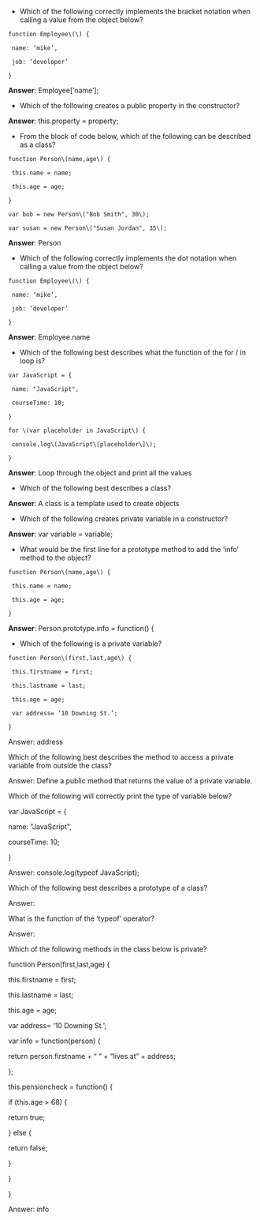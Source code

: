 - Which of the following correctly implements the bracket notation when calling a value from the object below?

```
function Employee\(\) {

 name: ‘mike’,

 job: ‘developer’

}
```
**Answer**: Employee\[‘name’\];

- Which of the following creates a public property in the constructor?

**Answer**: this.property = property;

- From the block of code below, which of the following can be described as a class?

```
function Person\(name,age\) {

 this.name = name;

 this.age = age;

}

var bob = new Person\("Bob Smith", 30\);

var susan = new Person\("Susan Jordan", 35\);
```

**Answer**: Person

- Which of the following correctly implements the dot notation when calling a value from the object below?

```
function Employee\(\) {

 name: ‘mike’,

 job: ‘developer’

}
```
**Answer**: Employee.name

- Which of the following best describes what the function of the for \/ in loop is?

```
var JavaScript = {

 name: "JavaScript",

 courseTime: 10;

}

for \(var placeholder in JavaScript\) {

 console.log\(JavaScript\[placeholder\]\);

}
```

**Answer**: Loop through the object and print all the values

- Which of the following best describes a class?

**Answer**: A class is a template used to create objects

- Which of the following creates private variable in a constructor?

**Answer**: var variable = variable;

- What would be the first line for a prototype method to add the ‘info’ method to the object?

```
function Person\(name,age\) {

 this.name = name;

 this.age = age;

}
```
**Answer**: Person.prototype.info = function\(\) {

- Which of the following is a private variable?

```
function Person\(first,last,age\) {

 this.firstname = first;

 this.lastname = last;

 this.age = age;

 var address= ‘10 Downing St.’;

}
```

Answer: address

Which of the following best describes the method to access a private variable from outside the class?

Answer: Define a public method that returns the value of a private variable.

Which of the following will correctly print the type of variable below?

var JavaScript = {

 name: "JavaScript",

 courseTime: 10;

}

Answer: console.log\(typeof JavaScript\);

Which of the following best describes a prototype of a class?

Answer:

What is the function of the ‘typeof’ operator?

Answer:

Which of the following methods in the class below is private?

function Person\(first,last,age\) {

 this.firstname = first;

 this.lastname = last;

 this.age = age;

 var address= ‘10 Downing St.’;

 var info = function\(person\) {

 return person.firstname + “ “ + “lives at” + address;

 };

 this.pensioncheck = function\(\) {

 if \(this.age &gt; 68\) {

 return true;

 } else {

 return false;

 }

 }

}

Answer: info



